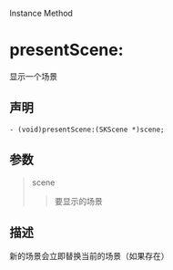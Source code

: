 Instance Method

# presentScene:

显示一个场景

## 声明

```
- (void)presentScene:(SKScene *)scene;
```

## 参数

> scene
>> 要显示的场景

## 描述

新的场景会立即替换当前的场景（如果存在）


